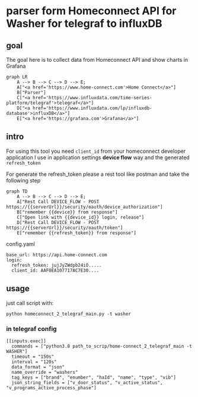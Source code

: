 # parser form Homeconnect API for Washer for telegraf to influxDB

## goal

The goal here is to collect data from Homeconnect API and show charts in Grafana

```mermaid
graph LR
    A --> B --> C --> D --> E;
    A["<a href='https://www.home-connect.com'>Home Connect</a>"]
    B["Parser"]
    C["<a href='https://www.influxdata.com/time-series-platform/telegraf'>telegraf</a>"]
    D["<a href='https://www.influxdata.com/lp/influxdb-database'>influxDB</a>"]
    E["<a href='https://grafana.com'>Grafana</a>"]
```
## intro

For using this tool you need `client_id` from your homeconnect developer application
I use in application settings **device flow** way and the generated `refresh_token`

For generate the refresh_token please a rest tool like postman and take the following step

```mermaid
graph TD
    A --> B --> C --> D --> E;
    A["Rest Call DEVICE_FLOW - POST https://{{serverUrl}}/security/oauth/device_authorization"]
    B["remember {{device}} from response"]
    C["Open link with {{device_id}} login, release"]
    D["Rest Call DEVICE_FLOW - POST https://{{serverUrl}}/security/oauth/token"]
    E["remember {{refresh_token}} from response"]
```

config.yaml 
``` 
base_url: https://api.home-connect.com
login:
  refresh_token: jujJyZWdpb24iO.....
  client_id: AAF0EA107717AC7E30....
```

## usage

just call script with:

``python homeconnect_2_telegraf_main.py -t washer``

### in telegraf config

```
[[inputs.exec]]
  commands = ["python3.8 path_to_scrip/home-connect_2_telegraf_main -t WASHER"]
  timeout = "150s"
  interval = "120s"
  data_format = "json"
  name_override = "washers"
  tag_keys = ["brand", "enumber", "haId", "name", "type", "vib"]
  json_string_fields = ["v_door_status", "v_active_status", "v_programs_active_process_phase"]
```